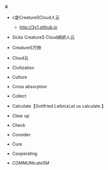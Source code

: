 ### c
* c是CreatureSCloud人云
  * http://3v1.github.io

* Sicks CreatureS Cloud病娇人云
* CreatureS万物
* Cloud云
* Civilization
* Culture
* Cross absorption
* Collect
* Calculate【Gottfried LeibnizLet us calculate.】
* Clear up
* Check
* Consider
* Cure
* Cooperating
* COMMUNIcateSM
